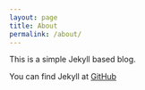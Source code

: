 ```yaml
---
layout: page
title: About
permalink: /about/
---
```


This is a simple Jekyll based blog. 

You can find Jekyll at [GitHub](https://github.com/jekyll/jekyll)
